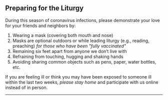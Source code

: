 ## Preparing for the Liturgy

During this season of coronavirus infections, please demonstrate your love for your friends and neighbors by:

1. Wearing a mask (covering both mouth and nose)
2. Masks are optional outdoors or while leading liturgy (e.g., reading, preaching) _for those who have been "fully vaccinated"_
3. Remaining six feet apart from anyone we don’t live with
4. Refraining from touching, hugging and shaking hands
5. Avoiding sharing common objects such as pens, paper, water bottles, etc.

If you are feeling ill or think you may have been exposed to someone ill within the last two weeks, _please stay home_ and participate with us online instead of in person.

---
